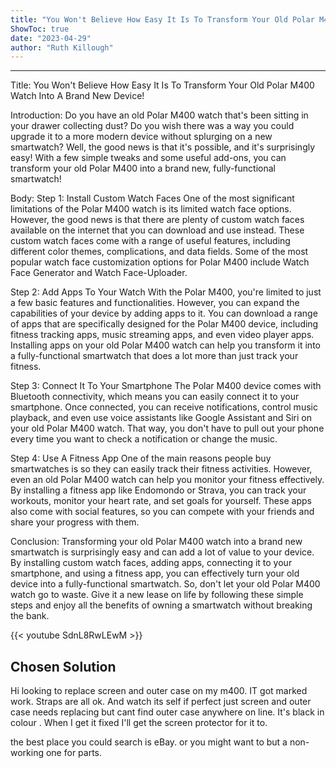 ```yaml
---
title: "You Won't Believe How Easy It Is To Transform Your Old Polar M400 Watch Into A Brand New Device!"
ShowToc: true 
date: "2023-04-29"
author: "Ruth Killough"
---
```

*****
Title: You Won't Believe How Easy It Is To Transform Your Old Polar M400 Watch Into A Brand New Device!

Introduction:
Do you have an old Polar M400 watch that's been sitting in your drawer collecting dust? Do you wish there was a way you could upgrade it to a more modern device without splurging on a new smartwatch? Well, the good news is that it's possible, and it's surprisingly easy! With a few simple tweaks and some useful add-ons, you can transform your old Polar M400 into a brand new, fully-functional smartwatch!

Body:
Step 1: Install Custom Watch Faces 
One of the most significant limitations of the Polar M400 watch is its limited watch face options. However, the good news is that there are plenty of custom watch faces available on the internet that you can download and use instead. These custom watch faces come with a range of useful features, including different color themes, complications, and data fields. Some of the most popular watch face customization options for Polar M400 include Watch Face Generator and Watch Face-Uploader.

Step 2: Add Apps To Your Watch 
With the Polar M400, you're limited to just a few basic features and functionalities. However, you can expand the capabilities of your device by adding apps to it. You can download a range of apps that are specifically designed for the Polar M400 device, including fitness tracking apps, music streaming apps, and even video player apps. Installing apps on your old Polar M400 watch can help you transform it into a fully-functional smartwatch that does a lot more than just track your fitness.

Step 3: Connect It To Your Smartphone 
The Polar M400 device comes with Bluetooth connectivity, which means you can easily connect it to your smartphone. Once connected, you can receive notifications, control music playback, and even use voice assistants like Google Assistant and Siri on your old Polar M400 watch. That way, you don't have to pull out your phone every time you want to check a notification or change the music.

Step 4: Use A Fitness App 
One of the main reasons people buy smartwatches is so they can easily track their fitness activities. However, even an old Polar M400 watch can help you monitor your fitness effectively. By installing a fitness app like Endomondo or Strava, you can track your workouts, monitor your heart rate, and set goals for yourself. These apps also come with social features, so you can compete with your friends and share your progress with them.

Conclusion:
Transforming your old Polar M400 watch into a brand new smartwatch is surprisingly easy and can add a lot of value to your device. By installing custom watch faces, adding apps, connecting it to your smartphone, and using a fitness app, you can effectively turn your old device into a fully-functional smartwatch. So, don't let your old Polar M400 watch go to waste. Give it a new lease on life by following these simple steps and enjoy all the benefits of owning a smartwatch without breaking the bank.

{{< youtube SdnL8RwLEwM >}} 



## Chosen Solution
 Hi looking to replace screen and outer case on my m400.  IT got marked work.  Straps  are all ok. And watch  its self  if perfect  just screen  and outer  case needs replacing  but cant  find outer  case anywhere  on line. It's black in colour  . When I get it fixed I'll get the screen protector  for it to.

 the best place you could search is eBay. or you might want to but a non-working one for parts.




